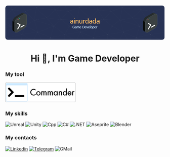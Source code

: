 <p align="center">
<img src="Images/github-header-image.png">
<h1 align="center">Hi 👾, I'm Game Developer</h1> 
</p> 

### My tool
[![Commander](Images/CommanderLabel222_new.png)](https://github.com/ainurdada/com.dada.commander)

### My skills  
![Unreal](https://img.shields.io/badge/Unreal-273254?style=for-the-badge&logo=unrealengine)
![Unity](https://img.shields.io/badge/Unity-273254?style=for-the-badge&logo=unity)
![Cpp](https://img.shields.io/badge/C++-273254?style=for-the-badge&logo=cplusplus&logoColor=a6caf0)
![C#](https://img.shields.io/badge/C%23-273254?style=for-the-badge&logo=csharp&logoColor=8a2be2)
![.NET](https://img.shields.io/badge/.NET-273254?style=for-the-badge&logo=.net&logoColor=00ABE6)
![Aseprite](https://img.shields.io/badge/Aseprite-273254?style=for-the-badge&logo=aseprite&logoColor=7D929E)
![Blender](https://img.shields.io/badge/blender-273254?style=for-the-badge&logo=blender&logoColor=F5792A)

### My contacts  
[![Linkedin](https://img.shields.io/badge/LinkedIn-273254?style=for-the-badge&logo=LinkedIn)](https://www.linkedin.com/in/ainurdada/)
[![Telegram](https://img.shields.io/badge/Telegram-273254?style=for-the-badge&logo=Telegram)](https://t.me/ainurdada)
![GMail](https://img.shields.io/badge/ainurdada@gmail.com-273254?style=for-the-badge&logo=GMail)
